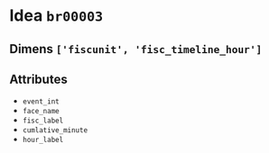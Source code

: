 # Idea `br00003`

## Dimens `['fiscunit', 'fisc_timeline_hour']`

## Attributes
- `event_int`
- `face_name`
- `fisc_label`
- `cumlative_minute`
- `hour_label`
